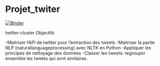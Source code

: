# Projet_twiter
[![Binder](https://mybinder.org/badge_logo.svg)](https://mybinder.org/v2/gh/inesdai/Projet_twiter/master)



twitter-cluster
Objectifs

-Maitriser l’API de twitter pour l’extraction des tweets
-Maitriser la partie NLP (naturallanguageprocessing) avec NLTK en Python
-Appliquer les principes de nettoyage des données
-Classer les tweets: regrouper ensemble les tweets qui sont similaires.
